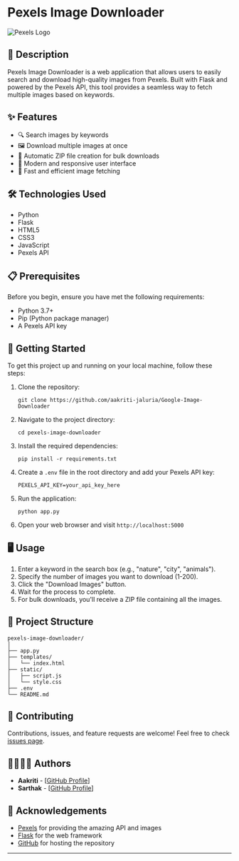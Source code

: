 # Pexels Image Downloader

![Pexels Logo](https://images.pexels.com/lib/api/pexels-white.png)

## 📸 Description

Pexels Image Downloader is a web application that allows users to easily search and download high-quality images from Pexels. Built with Flask and powered by the Pexels API, this tool provides a seamless way to fetch multiple images based on keywords.

## ✨ Features

- 🔍 Search images by keywords
- 🖼️ Download multiple images at once
- 💾 Automatic ZIP file creation for bulk downloads
- 🎨 Modern and responsive user interface
- 🚀 Fast and efficient image fetching

## 🛠️ Technologies Used

- Python
- Flask
- HTML5
- CSS3
- JavaScript
- Pexels API

## 📋 Prerequisites

Before you begin, ensure you have met the following requirements:

- Python 3.7+
- Pip (Python package manager)
- A Pexels API key

## 🚀 Getting Started

To get this project up and running on your local machine, follow these steps:

1. Clone the repository:
   ```
   git clone https://github.com/aakriti-jaluria/Google-Image-Downloader
   ```

2. Navigate to the project directory:
   ```
   cd pexels-image-downloader
   ```

3. Install the required dependencies:
   ```
   pip install -r requirements.txt
   ```

4. Create a `.env` file in the root directory and add your Pexels API key:
   ```
   PEXELS_API_KEY=your_api_key_here
   ```

5. Run the application:
   ```
   python app.py
   ```

6. Open your web browser and visit `http://localhost:5000`

## 🖥️ Usage

1. Enter a keyword in the search box (e.g., "nature", "city", "animals").
2. Specify the number of images you want to download (1-200).
3. Click the "Download Images" button.
4. Wait for the process to complete.
5. For bulk downloads, you'll receive a ZIP file containing all the images.

## 📁 Project Structure

```
pexels-image-downloader/
│
├── app.py
├── templates/
│   └── index.html
├── static/
│   ├── script.js
│   └── style.css
├── .env
└── README.md
```

## 🤝 Contributing

Contributions, issues, and feature requests are welcome! Feel free to check [issues page](https://github.com/your-username/pexels-image-downloader/issues).

## 👨‍💻👩‍💻 Authors

- **Aakriti** - [[GitHub Profile](https://github.com/aakriti-jaluria)]
- **Sarthak** - [[GitHub Profile](https://github.com/sarthak-gupta29)]

## 🙏 Acknowledgements

- [Pexels](https://www.pexels.com/) for providing the amazing API and images
- [Flask](https://flask.palletsprojects.com/) for the web framework
- [GitHub](https://github.com/) for hosting the repository

---


